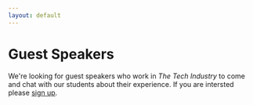 ```yaml
---
layout: default
---
```


# Guest Speakers

We're looking for guest speakers who work in *The Tech Industry* to come and chat with our students about their experience.
If you are intersted please [sign up][signup].

[signup]: https://docs.google.com/forms/d/e/1FAIpQLSeug2cKWQ8o7EnMQJVFA7DE-uy-S-GTceZfU2MnfTPX2R76mQ/viewform

<!--
::TODO

* why should i do this?
* what do i talk about?
* can you share an example?
* link to guest speakers playlist

-->
